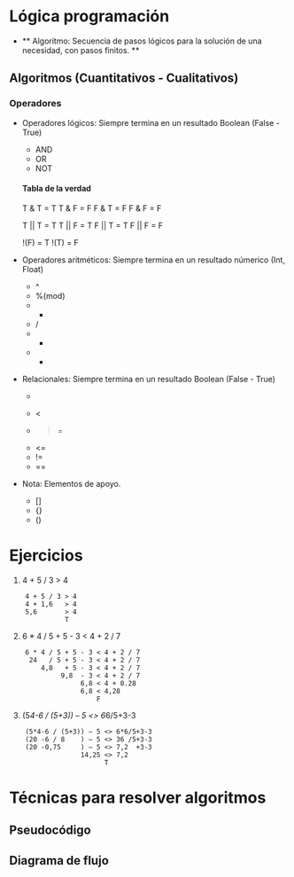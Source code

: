 # Lógica programación
- ** Algoritmo: Secuencia de pasos lógicos para la solución de una necesidad, con pasos finitos. **

## Algoritmos (Cuantitativos - Cualitativos)

### Operadores 

- Operadores lógicos: Siempre termina en un resultado Boolean (False  - True)
    * AND
    * OR
    * NOT
    
    #### Tabla de la verdad 
    T & T = T
    T & F = F
    F & T = F
    F & F = F

    T || T = T
    T || F = T
    F || T = T
    F || F = F

    !(F) = T
    !(T) = F

- Operadores aritméticos: Siempre termina en un resultado númerico (Int, Float)
    * ^
    * %(mod)
    * *
    * /
    * +
    * -
- Relacionales: Siempre termina en un resultado Boolean (False  - True)
    * >
    * <
    * >=
    * <=
    * !=
    * ==
- Nota: Elementos de apoyo.
    * []
    * {}
    * ()

# Ejercicios

1. 4 + 5 / 3 > 4
```
    4 + 5 / 3 > 4
    4 + 1,6   > 4
    5,6       > 4
              T
```

2.  6 * 4 / 5 + 5 - 3 < 4 + 2 / 7
```
    6 * 4 / 5 + 5 - 3 < 4 + 2 / 7
     24   / 5 + 5 - 3 < 4 + 2 / 7
        4,8   + 5 - 3 < 4 + 2 / 7
             9,8  - 3 < 4 + 2 / 7
                  6,8 < 4 + 0.28                 
                  6,8 < 4,28
                      F
```

3. (5*4-6 / (5+3)) – 5 <> 6*6/5+3-3
```
    (5*4-6 / (5+3)) – 5 <> 6*6/5+3-3
    (20 -6 / 8    ) – 5 <> 36 /5+3-3
    (20 -0,75     ) – 5 <> 7,2  +3-3
                  14,25 <> 7,2
                        T
```


# Técnicas para resolver algoritmos

## Pseudocódigo

## Diagrama de flujo
    